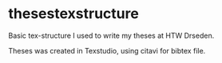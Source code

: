 # thesestexstructure
Basic tex-structure I used to write my theses at HTW Drseden.

Theses was created in Texstudio, using citavi for bibtex file.
